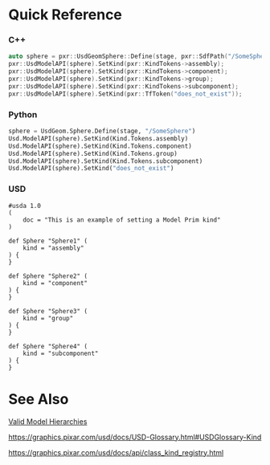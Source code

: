 # Quick Reference
### C++
```cpp
auto sphere = pxr::UsdGeomSphere::Define(stage, pxr::SdfPath("/SomeSphere"));
pxr::UsdModelAPI(sphere).SetKind(pxr::KindTokens->assembly);
pxr::UsdModelAPI(sphere).SetKind(pxr::KindTokens->component);
pxr::UsdModelAPI(sphere).SetKind(pxr::KindTokens->group);
pxr::UsdModelAPI(sphere).SetKind(pxr::KindTokens->subcomponent);
pxr::UsdModelAPI(sphere).SetKind(pxr::TfToken("does_not_exist"));
```


### Python
```python
sphere = UsdGeom.Sphere.Define(stage, "/SomeSphere")
Usd.ModelAPI(sphere).SetKind(Kind.Tokens.assembly)
Usd.ModelAPI(sphere).SetKind(Kind.Tokens.component)
Usd.ModelAPI(sphere).SetKind(Kind.Tokens.group)
Usd.ModelAPI(sphere).SetKind(Kind.Tokens.subcomponent)
Usd.ModelAPI(sphere).SetKind("does_not_exist")
```


### USD
```usda
#usda 1.0
(
    doc = "This is an example of setting a Model Prim kind"
)

def Sphere "Sphere1" (
    kind = "assembly"
) {
}

def Sphere "Sphere2" (
    kind = "component"
) {
}

def Sphere "Sphere3" (
    kind = "group"
) {
}

def Sphere "Sphere4" (
    kind = "subcomponent"
) {
}
```


# See Also

[Valid Model Hierarchies](../../concepts/valid_model_hierarchies)

https://graphics.pixar.com/usd/docs/USD-Glossary.html#USDGlossary-Kind

https://graphics.pixar.com/usd/docs/api/class_kind_registry.html
